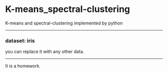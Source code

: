 # K-means_spectral-clustering
 K-means and spectral-clustering implemented by python

-------
### dataset: iris
you can replace it with any other data.


-------
It is a homework.
